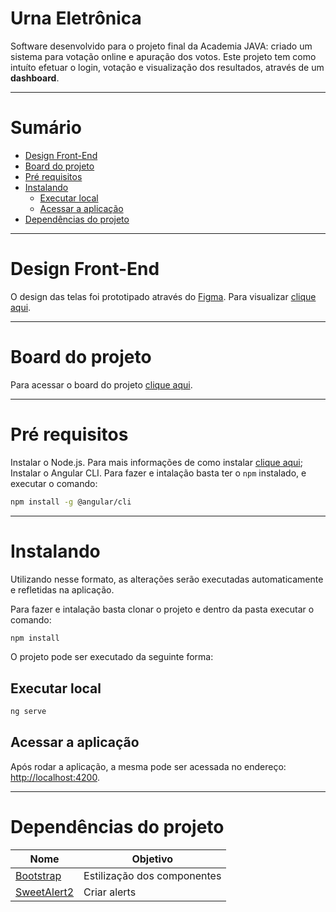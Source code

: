 Urna Eletrônica
=======



Software desenvolvido para o projeto final da Academia JAVA: criado um sistema para votação online e apuração dos votos.
Este projeto tem como intuíto efetuar o login, votação e visualização dos resultados, através de um **dashboard**.

---

Sumário
=======

- [Design Front-End](#design-front-end)
- [Board do projeto](#board-do-projeto)
- [Pré requisitos](#pré-requisitos)
- [Instalando](#instalando)
  - [Executar local](#executar-local)
  - [Acessar a aplicação](#acessar-a-aplicação)
- [Dependências do projeto](#dependências-do-projeto)

---

Design Front-End
================
O design das telas foi prototipado através do [Figma](https://www.figma.com/). Para visualizar [clique aqui](https://www.figma.com/file/lPDz188R43fcTonhGxGuxC/Vota%C3%A7%C3%A3o?node-id=0%3A1).

---

Board do projeto
================
Para acessar o board do projeto [clique aqui](https://senju.atlassian.net/jira/software/projects/UE/boards/4).

---

Pré requisitos
==========
Instalar o Node.js. Para mais informações de como instalar [clique aqui](https://nodejs.org/en/); <br>
Instalar o Angular CLI. Para fazer e intalação basta ter o `npm` instalado, e executar o comando:
```sh
npm install -g @angular/cli
```

---

# Instalando

Utilizando nesse formato, as alterações serão executadas automaticamente e refletidas na aplicação.

Para fazer e intalação basta clonar o projeto e dentro da pasta executar o comando:
```sh
npm install
```
O projeto pode ser executado da seguinte forma:

Executar local
--------------
```sh
ng serve
```

Acessar a aplicação
-------------------
Após rodar a aplicação, a mesma pode ser acessada no endereço: [http://localhost:4200](http://localhost:4200).

---
Dependências do projeto
=======================
| Nome                                                               | Objetivo                             |
| ------------------------------------------------------------------ | ------------------------------------ |
| [Bootstrap](https://getbootstrap.com/)                            | Estilização dos componentes                  |
| [SweetAlert2](https://sweetalert2.github.io/#examples)       | Criar alerts                     |
